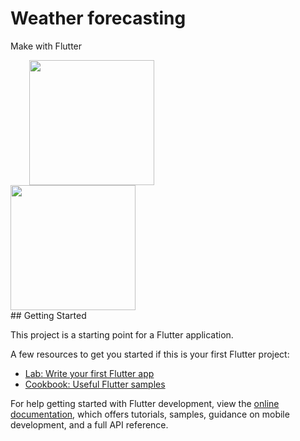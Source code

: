 # Weather forecasting
Make with Flutter


<div>
  <div style="margin-left: 30px;">
<img src="https://user-images.githubusercontent.com/56949781/184480408-1515a215-1b18-4f1b-8031-83ce73056aeb.jpg" width="200">
  </div>
  
<img src="https://user-images.githubusercontent.com/56949781/184480742-a06076f9-84f6-47f4-b32a-97a02f714912.jpg" width="200">
</div>
## Getting Started

This project is a starting point for a Flutter application.

A few resources to get you started if this is your first Flutter project:

- [Lab: Write your first Flutter app](https://docs.flutter.dev/get-started/codelab)
- [Cookbook: Useful Flutter samples](https://docs.flutter.dev/cookbook)

For help getting started with Flutter development, view the
[online documentation](https://docs.flutter.dev/), which offers tutorials,
samples, guidance on mobile development, and a full API reference.
